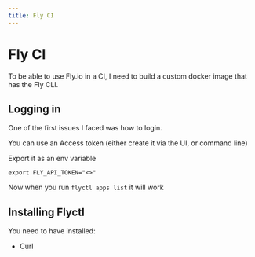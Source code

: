 ```yaml
---
title: Fly CI
---
```


# Fly CI

To be able to use Fly.io in a CI, I need to build a custom docker image that has the Fly CLI.

## Logging in

One of the first issues I faced was how to login.

You can use an Access token (either create it via the UI, or command line)

Export it as an env variable

```shell
export FLY_API_TOKEN="<>"
```

Now when you run `flyctl apps list` it will work

## Installing Flyctl

You need to have installed:

* Curl




